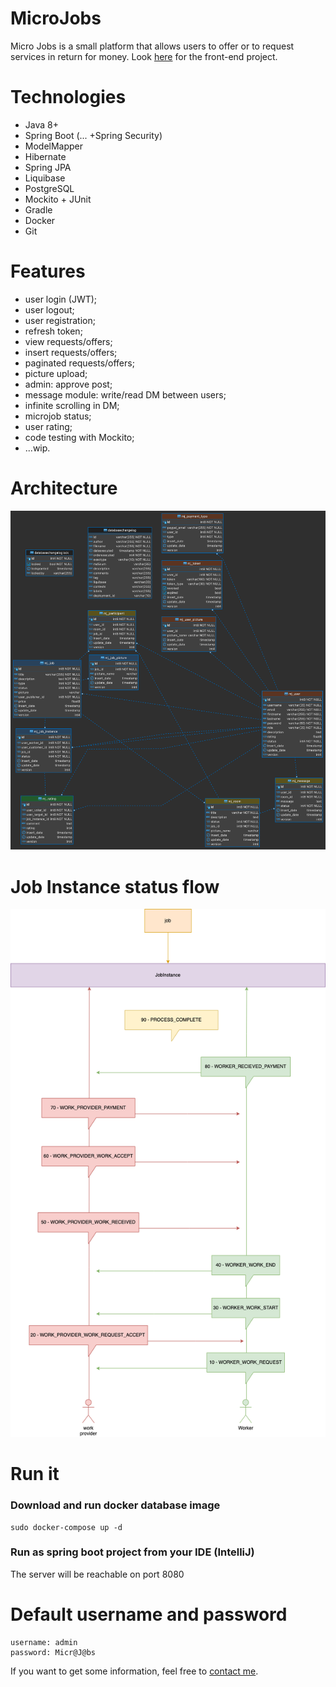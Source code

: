 # MicroJobs

Micro Jobs is a small platform that allows users to offer or to request services in return for money. Look [here](https://github.com/goto-eof/micro-jobs-client) for the front-end project.

# Technologies
- Java 8+
- Spring Boot (... +Spring Security)
- ModelMapper
- Hibernate
- Spring JPA
- Liquibase
- PostgreSQL
- Mockito + JUnit
- Gradle
- Docker
- Git

# Features
- user login (JWT);
- user logout;
- user registration;
- refresh token;
- view requests/offers;
- insert requests/offers;
- paginated requests/offers;
- picture upload;
- admin: approve post;
- message module: write/read DM between users;
- infinite scrolling in DM;
- microjob status;
- user rating;
- code testing with Mockito;
- ...wip.

# Architecture
![Database](micro-jobs.png)

# Job Instance status flow
![Database](JobStatusFlow.png)

# Run it
### Download and run docker database image
```
sudo docker-compose up -d
```
### Run as spring boot project from your IDE (IntelliJ)
The server will be reachable on port 8080

# Default username and password
```
username: admin
password: Micr@J@bs
```

If you want to get some information, feel free to [contact me](http://andre-i.eu/#contactme).
